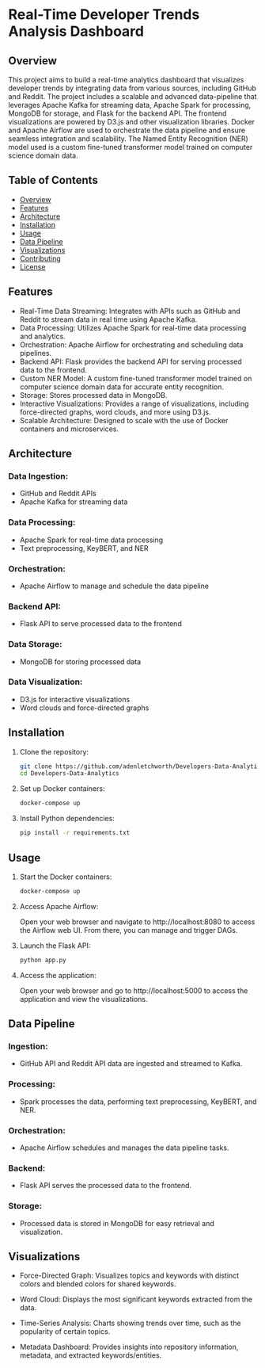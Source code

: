 # Real-Time Developer Trends Analysis Dashboard

## Overview

This project aims to build a real-time analytics dashboard that visualizes developer trends by integrating data from various sources, including GitHub and Reddit. The project includes a scalable and advanced data-pipeline that leverages Apache Kafka for streaming data, Apache Spark for processing, MongoDB for storage, and Flask for the backend API. The frontend visualizations are powered by D3.js and other visualization libraries. Docker and Apache Airflow are used to orchestrate the data pipeline and ensure seamless integration and scalability. The Named Entity Recognition (NER) model used is a custom fine-tuned transformer model trained on computer science domain data.

## Table of Contents

- [Overview](#overview)
- [Features](#features)
- [Architecture](#architecture)
- [Installation](#installation)
- [Usage](#usage)
- [Data Pipeline](#data-pipeline)
- [Visualizations](#visualizations)
- [Contributing](#contributing)
- [License](#license)

## Features

- Real-Time Data Streaming: Integrates with APIs such as GitHub and Reddit to stream data in real time using Apache Kafka.
- Data Processing: Utilizes Apache Spark for real-time data processing and analytics.
- Orchestration: Apache Airflow for orchestrating and scheduling data pipelines.
- Backend API: Flask provides the backend API for serving processed data to the frontend.
- Custom NER Model: A custom fine-tuned transformer model trained on computer science domain data for accurate entity recognition.
- Storage: Stores processed data in MongoDB.
- Interactive Visualizations: Provides a range of visualizations, including force-directed graphs, word clouds, and more using D3.js.
- Scalable Architecture: Designed to scale with the use of Docker containers and microservices.

## Architecture

### Data Ingestion:

- GitHub and Reddit APIs
- Apache Kafka for streaming data

### Data Processing:

- Apache Spark for real-time data processing
- Text preprocessing, KeyBERT, and NER

### Orchestration:

- Apache Airflow to manage and schedule the data pipeline

### Backend API:

- Flask API to serve processed data to the frontend

### Data Storage:

- MongoDB for storing processed data

### Data Visualization:

- D3.js for interactive visualizations
- Word clouds and force-directed graphs

## Installation

1. Clone the repository:

    ```bash
    git clone https://github.com/adenletchworth/Developers-Data-Analytics.git
    cd Developers-Data-Analytics
    ```

2. Set up Docker containers:

    ```bash
    docker-compose up
    ```

3. Install Python dependencies:

    ```bash
    pip install -r requirements.txt
    ```

## Usage
1. Start the Docker containers:

    ```bash
    docker-compose up
    ```

2. Access Apache Airflow:

    Open your web browser and navigate to http://localhost:8080 to access the Airflow web UI. From there, you can manage and trigger DAGs.

3. Launch the Flask API:

    ```bash
    python app.py
    ```

4. Access the application:

    Open your web browser and go to http://localhost:5000 to access the application and view the visualizations.

## Data Pipeline

### Ingestion:

- GitHub API and Reddit API data are ingested and streamed to Kafka.

### Processing:

- Spark processes the data, performing text preprocessing, KeyBERT, and NER.

### Orchestration:

- Apache Airflow schedules and manages the data pipeline tasks.

### Backend:

- Flask API serves the processed data to the frontend.

### Storage:

- Processed data is stored in MongoDB for easy retrieval and visualization.

## Visualizations

- Force-Directed Graph:
  Visualizes topics and keywords with distinct colors and blended colors for shared keywords.

- Word Cloud:
  Displays the most significant keywords extracted from the data.

- Time-Series Analysis:
  Charts showing trends over time, such as the popularity of certain topics.

- Metadata Dashboard:
  Provides insights into repository information, metadata, and extracted keywords/entities.



